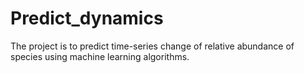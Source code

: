 # Predict_dynamics

The project is to predict time-series change of relative abundance of species using machine learning algorithms.
